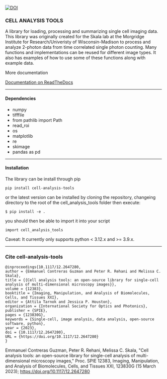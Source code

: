 [![DOI](https://zenodo.org/badge/373249129.svg)](https://zenodo.org/badge/latestdoi/373249129)


### CELL ANALYSIS TOOLS

A library for loading, processing and summarizing single cell imaging data. This library was originally created for the Skala lab at 
the Morgridge Institute for Research/Univeristy of Wisconsin-Madison to process and analyze 2-photon data from time correlated single photon counting. 
Many functions and implementations can be reused for different image types. It also has examples of how to use some of these functions along with 
example data. 


More documentation 

[Documentation on ReadTheDocs](https://cell-analysis-tools.readthedocs.io/en/latest/)

---

#### Dependencies

* numpy
* tifffile 
* from pathlib import Path
* read_roi
* os
* matplotlib
* re
* skimage
* pandas as pd

---
#### Installation

The library can be install through pip 

`pip install cell-analysis-tools`

or the latest version can be installed by cloning the repository, changeing directory to the root of the cell_analysis_tools folder then execute:

`$ pip install -e .`

you should then be able to import it into your script

`import cell_analysis_tools`

Caveat: It currently only supports python < 3.12.x and >= 3.9.x. 

--- 

### Cite cell-analysis-tools
``` 
@inproceedings{10.1117/12.2647280,
author = {Emmanuel Contreras Guzman and Peter R. Rehani and Melissa C. Skala},
title = {{Cell analysis tools: an open-source library for single-cell analysis of multi-dimensional microscopy images}},
volume = {12383},
booktitle = {Imaging, Manipulation, and Analysis of Biomolecules, Cells, and Tissues XXI},
editor = {Attila Tarnok and Jessica P. Houston},
organization = {International Society for Optics and Photonics},
publisher = {SPIE},
pages = {123830G},
keywords = {Single-cell, image analysis, data analysis, open-source software, python},
year = {2023},
doi = {10.1117/12.2647280},
URL = {https://doi.org/10.1117/12.2647280}
}
```


Emmanuel Contreras Guzman, Peter R. Rehani, Melissa C. Skala, "Cell analysis tools: an open-source library for single-cell analysis of multi-dimensional microscopy images," Proc. SPIE 12383, Imaging, Manipulation, and Analysis of Biomolecules, Cells, and Tissues XXI, 123830G (15 March 2023); https://doi.org/10.1117/12.2647280
